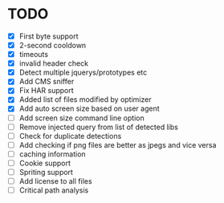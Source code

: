 # TODO

- [x] First byte support
- [x] 2-second cooldown
- [x] timeouts
- [x] invalid header check
- [x] Detect multiple jquerys/prototypes etc
- [x] Add CMS sniffer
- [x] Fix HAR support
- [x] Added list of files modified by optimizer
- [x] Add auto screen size based on user agent
- [ ] Add screen size command line option
- [ ] Remove injected query from list of detected libs
- [ ] Check for duplicate detections
- [ ] Add checking if png files are better as jpegs and vice versa
- [ ] caching information
- [ ] Cookie support
- [ ] Spriting support
- [ ] Add license to all files
- [ ] Critical path analysis

